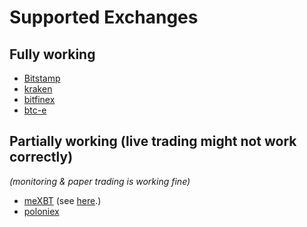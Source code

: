 # Supported Exchanges

## Fully working

- [Bitstamp](http://bitstamp.com/)
- [kraken](http://kraken.com/)
- [bitfinex](https://bitfinex.com/)
- [btc-e](https://btc-e.com/)

## Partially working (live trading might not work correctly)

*(monitoring & paper trading is working fine)*

- [meXBT](https://mexbt.com/) (see [here](https://github.com/askmike/gekko/issues/288#issuecomment-223810974).)
- [poloniex](https://poloniex.com/)